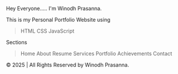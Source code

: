Hey Everyone.....
I'm Winodh Prasanna.

This is my Personal Portfolio Website using
> HTML
> CSS
> JavaScript

Sections
> Home
> About
> Resume
> Services
> Portfolio
> Achievements
> Contact

© 2025 | All Rights Reserved by Winodh Prasanna.